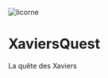 ![licorne](https://user-images.githubusercontent.com/61194866/171279686-90a6ccb8-b3ce-4082-b9f1-a12fae13c4b1.png)


# XaviersQuest

La quête des Xaviers



